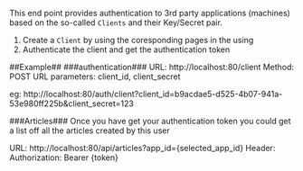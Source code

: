 This end point provides authentication to 3rd party applications (machines)
based on the so-called `Clients` and their Key/Secret pair.

1. Create a `Client` by using the coresponding pages in the using
2. Authenticate the client and get the authentication token

##Example##
###authentication###
URL: http://localhost:80/client
Method: POST
URL parameters: client_id, client_secret

eg: http://localhost:80/auth/client?client_id=b9acdae5-d525-4b07-941a-53e980ff225b&client_secret=123

###Articles###
Once you have get your authentication token you could get a list off all the
articles created by this user

URL: http://localhost:80/api/articles?app_id={selected_app_id}
Header: Authorization: Bearer {token}
